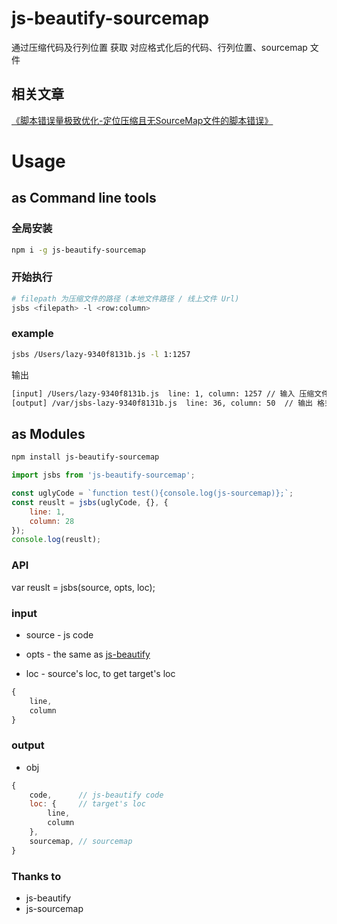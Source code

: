 # js-beautify-sourcemap

通过压缩代码及行列位置 获取 对应格式化后的代码、行列位置、sourcemap 文件

## 相关文章
[《脚本错误量极致优化-定位压缩且无SourceMap文件的脚本错误》](https://github.com/joeyguo/blog/issues/23)

# Usage

## as Command line tools

### 全局安装
```sh
npm i -g js-beautify-sourcemap
```

### 开始执行
```sh
# filepath 为压缩文件的路径 (本地文件路径 / 线上文件 Url)
jsbs <filepath> -l <row:column>
```

### example
```sh
jsbs /Users/lazy-9340f8131b.js -l 1:1257
```

输出
```sh
[input] /Users/lazy-9340f8131b.js  line: 1, column: 1257 // 输入 压缩文件路径 及 行列位置
[output] /var/jsbs-lazy-9340f8131b.js  line: 36, column: 50  // 输出 格式化文件路径 及 行列位置
```

## as Modules

```sh
npm install js-beautify-sourcemap
```

```js
import jsbs from 'js-beautify-sourcemap';

const uglyCode = `function test(){console.log(js-sourcemap)};`;
const reuslt = jsbs(uglyCode, {}, {
    line: 1,
    column: 28
});  
console.log(reuslt);
```

### API

var reuslt = jsbs(source, opts, loc);

### input

- source - js code

- opts - the same as [js-beautify](https://github.com/beautify-web/js-beautify)

- loc - source's loc, to get target's loc

```js
{
    line, 
    column
}
```

### output

- obj

```js
{
    code,      // js-beautify code
    loc: {     // target's loc
        line,  
        column
    },
    sourcemap, // sourcemap
}
```

### Thanks to 

- js-beautify
- js-sourcemap

